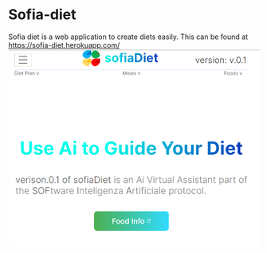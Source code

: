 # Sofia-diet

Sofia diet is a web application to create diets easily. This can be found at https://sofia-diet.herokuapp.com/
![readme pic](readme_pic.PNG)
